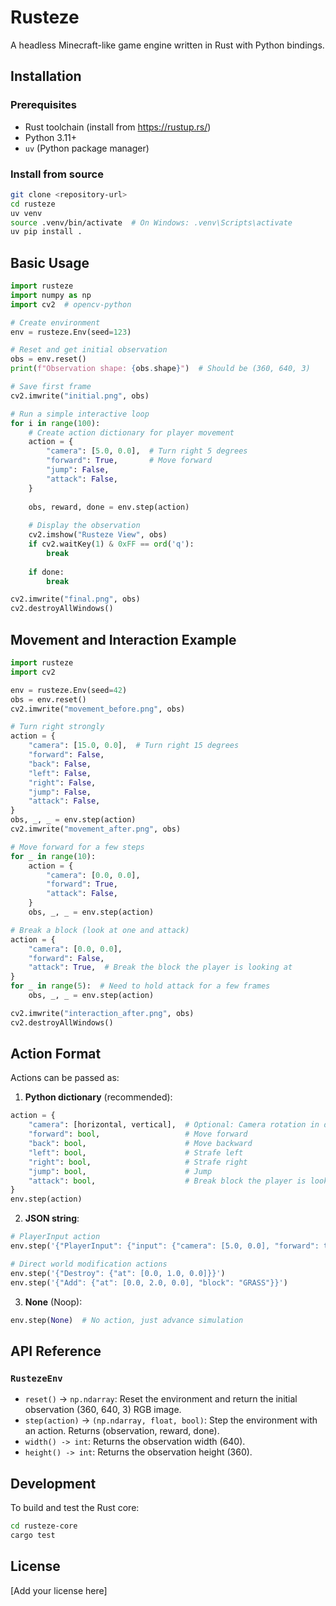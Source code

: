 # Rusteze

A headless Minecraft-like game engine written in Rust with Python bindings.

## Installation

### Prerequisites

- Rust toolchain (install from https://rustup.rs/)
- Python 3.11+
- `uv` (Python package manager)

### Install from source

```bash
git clone <repository-url>
cd rusteze
uv venv
source .venv/bin/activate  # On Windows: .venv\Scripts\activate
uv pip install .
```

## Basic Usage

```python
import rusteze
import numpy as np
import cv2  # opencv-python

# Create environment
env = rusteze.Env(seed=123)

# Reset and get initial observation
obs = env.reset()
print(f"Observation shape: {obs.shape}")  # Should be (360, 640, 3)

# Save first frame
cv2.imwrite("initial.png", obs)

# Run a simple interactive loop
for i in range(100):
    # Create action dictionary for player movement
    action = {
        "camera": [5.0, 0.0],  # Turn right 5 degrees
        "forward": True,       # Move forward
        "jump": False,
        "attack": False,
    }
    
    obs, reward, done = env.step(action)
    
    # Display the observation
    cv2.imshow("Rusteze View", obs)
    if cv2.waitKey(1) & 0xFF == ord('q'):
        break
    
    if done:
        break

cv2.imwrite("final.png", obs)
cv2.destroyAllWindows()
```

## Movement and Interaction Example

```python
import rusteze
import cv2

env = rusteze.Env(seed=42)
obs = env.reset()
cv2.imwrite("movement_before.png", obs)

# Turn right strongly
action = {
    "camera": [15.0, 0.0],  # Turn right 15 degrees
    "forward": False,
    "back": False,
    "left": False,
    "right": False,
    "jump": False,
    "attack": False,
}
obs, _, _ = env.step(action)
cv2.imwrite("movement_after.png", obs)

# Move forward for a few steps
for _ in range(10):
    action = {
        "camera": [0.0, 0.0],
        "forward": True,
        "attack": False,
    }
    obs, _, _ = env.step(action)

# Break a block (look at one and attack)
action = {
    "camera": [0.0, 0.0],
    "forward": False,
    "attack": True,  # Break the block the player is looking at
}
for _ in range(5):  # Need to hold attack for a few frames
    obs, _, _ = env.step(action)

cv2.imwrite("interaction_after.png", obs)
cv2.destroyAllWindows()
```

## Action Format

Actions can be passed as:

1. **Python dictionary** (recommended):
```python
action = {
    "camera": [horizontal, vertical],  # Optional: Camera rotation in degrees
    "forward": bool,                   # Move forward
    "back": bool,                      # Move backward
    "left": bool,                      # Strafe left
    "right": bool,                     # Strafe right
    "jump": bool,                      # Jump
    "attack": bool,                    # Break block the player is looking at
}
env.step(action)
```

2. **JSON string**:
```python
# PlayerInput action
env.step('{"PlayerInput": {"input": {"camera": [5.0, 0.0], "forward": true, "attack": false}}}')

# Direct world modification actions
env.step('{"Destroy": {"at": [0.0, 1.0, 0.0]}}')
env.step('{"Add": {"at": [0.0, 2.0, 0.0], "block": "GRASS"}}')
```

3. **None** (Noop):
```python
env.step(None)  # No action, just advance simulation
```

## API Reference

### `RustezeEnv`

- `reset()` -> `np.ndarray`: Reset the environment and return the initial observation (360, 640, 3) RGB image.
- `step(action)` -> `(np.ndarray, float, bool)`: Step the environment with an action. Returns (observation, reward, done).
- `width() -> int`: Returns the observation width (640).
- `height() -> int`: Returns the observation height (360).

## Development

To build and test the Rust core:

```bash
cd rusteze-core
cargo test
```

## License

[Add your license here]


